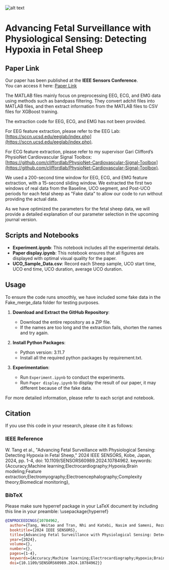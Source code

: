 ![alt text](https://zenodo.org/badge/DOI/10.5281/zenodo.13668416.svg)

# Advancing Fetal Surveillance with Physiological Sensing: Detecting Hypoxia in Fetal Sheep

## Paper Link  
Our paper has been published at the **IEEE Sensors Conference**.  
You can access it here: [Paper Link](https://ieeexplore.ieee.org/document/10784962/authors)

The MATLAB files mainly focus on preprocessing EEG, ECG, and EMG data using methods such as bandpass filtering. They convert adchit files into MATLAB files, and then extract information from the MATLAB files to CSV files for XGBoost training.

The extraction code for EEG, ECG, and EMG has not been provided.

For EEG feature extraction, please refer to the EEG Lab: [https://sccn.ucsd.edu/eeglab/index.php](https://sccn.ucsd.edu/eeglab/index.php).

For ECG feature extraction, please refer to my supervisor Gari Clifford’s PhysioNet Cardiovascular Signal Toolbox: [https://github.com/cliffordlab/PhysioNet-Cardiovascular-Signal-Toolbox](https://github.com/cliffordlab/PhysioNet-Cardiovascular-Signal-Toolbox).

We used a 200-second time window for EEG, ECG, and EMG feature extraction, with a 15-second sliding window. We extracted the first two windows of real data from the Baseline, UCO segment, and Post-UCO periods for each fetal sheep as "Fake data" to allow our code to run without providing the actual data.

As we have optimized the parameters for the fetal sheep data, we will provide a detailed explanation of our parameter selection in the upcoming journal version.

## Scripts and Notebooks

- **Experiment.ipynb**: This notebook includes all the experimental details.
- **Paper display.ipynb**: This notebook ensures that all figures are displayed with optimal visual quality for the paper.
- **UCO_Sample_Data.csv**: Record each Sheep sample, UCO start time, UCO end time, UCO duration, average UCO duration.

## Usage

To ensure the code runs smoothly, we have included some fake data in the Fake_merge_data folder for testing purposes.

1. **Download and Extract the GitHub Repository**:
   - Download the entire repository as a ZIP file.
   - If the names are too long and the extraction fails, shorten the names and try again.

2. **Install Python Packages**:
   - Python version: 3.11.7
   - Install all the required python packages by requirement.txt.

3. **Experimentation**:
   - Run `Experiment.ipynb` to conduct the experiments. 
   - Run `Paper display.ipynb` to display the result of our paper, it may different because of the fake data.

For more detailed information, please refer to each script and notebook.


## Citation

If you use this code in your research, please cite it as follows:

### IEEE Reference

W. Tang et al., "Advancing Fetal Surveillance with Physiological Sensing: Detecting Hypoxia in Fetal Sheep," 2024 IEEE SENSORS, Kobe, Japan, 2024, pp. 1-4, doi: 10.1109/SENSORS60989.2024.10784962. keywords: {Accuracy;Machine learning;Electrocardiography;Hypoxia;Brain modeling;Feature extraction;Electromyography;Electroencephalography;Complexity theory;Biomedical monitoring},


### BibTeX

Please make sure hyperref package in your LaTeX document by including this line in your preamble: \usepackage{hyperref}

```bibtex
@INPROCEEDINGS{10784962,
  author={Tang, Weitao and Tran, Nhi and Katebi, Nasim and Sameni, Reza and Clifford, Gari D. and Walker, David and Horlali, Vaishnavi and Taylor, Callum and Galinsky, Robert and Marzbanrad, Faezeh},
  booktitle={2024 IEEE SENSORS}, 
  title={Advancing Fetal Surveillance with Physiological Sensing: Detecting Hypoxia in Fetal Sheep}, 
  year={2024},
  volume={},
  number={},
  pages={1-4},
  keywords={Accuracy;Machine learning;Electrocardiography;Hypoxia;Brain modeling;Feature extraction;Electromyography;Electroencephalography;Complexity theory;Biomedical monitoring},
  doi={10.1109/SENSORS60989.2024.10784962}}


